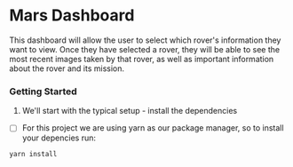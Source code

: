 # Mars Dashboard

This dashboard will allow the user to select which rover's information they want to view. Once they have selected a rover, they will be able to see the most recent images taken by that rover, as well as important information about the rover and its mission.

### Getting Started

1. We'll start with the typical setup - install the dependencies


 - [ ] For this project we are using yarn as our package manager, so to install your depencies run:

```yarn install```

